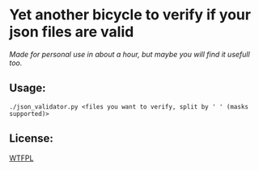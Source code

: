 # Yet another bicycle to verify if your json files are valid
*Made for personal use in about a hour, but maybe you will find it usefull too.*

## Usage:

`./json_validator.py <files you want to verify, split by ' ' (masks supported)>`

## License:

[WTFPL](LICENSE)
